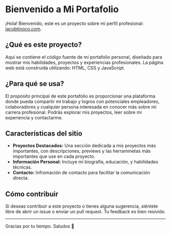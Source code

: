 # Bienvenido a Mi Portafolio

¡Hola! Bienvenido, este es un proyecto sobre mi perfil profesional: [jacobtinoco.com](http://jacobtinoco.com).

## ¿Qué es este proyecto?

Aqui se contiene el código fuente de mi portafolio personal, diseñado para mostrar mis habilidades, proyectos y experiencias profesionales. La página web está construida utilizando: HTML, CSS y JavaScript.

## ¿Para qué se usa?

El propósito principal de este portafolio es proporcionar una plataforma donde pueda compartir mi trabajo y logros con potenciales empleadores, colaboradores y cualquier persona interesada en conocer más sobre mi carrera profesional. Podrás explorar mis proyectos, leer sobre mi experiencia y contactarme.

## Características del sitio

- **Proyectos Destacados:** Una sección dedicada a mis proyectos más importantes, con descripciones, previews y las herraminetas más importantes que use en cada proyecto.
- **Información Personal:** Incluye mi biografía, educación, y habilidades técnicas.
- **Contacto:** Infromación de contacto para facilitar la comunicación directa.

## Cómo contribuir

Si deseas contribuir a este proyecto o tienes alguna sugerencia, siéntete libre de abrir un issue o enviar un pull request. Tu feedback es bien resivido.

---

Gracias por tu tiempo.
Saludos 👋

